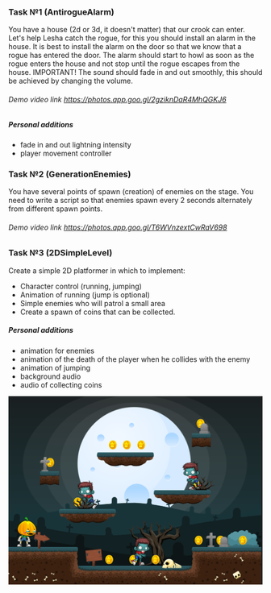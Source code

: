 ### Task №1 (AntirogueAlarm)
You have a house (2d or 3d, it doesn't matter) that our crook can enter.
Let's help Lesha catch the rogue, for this you should install an alarm in the house.
It is best to install the alarm on the door so that we know that a rogue has entered the door.
The alarm should start to howl as soon as the rogue enters the house and not stop until the rogue escapes from the house.
IMPORTANT! The sound should fade in and out smoothly, this should be achieved by changing the volume.

###### Demo video link https://photos.app.goo.gl/2gziknDaR4MhQGKJ6

##### Personal additions
* fade in and out lightning intensity
* player movement controller

### Task №2 (GenerationEnemies)
You have several points of spawn (creation) of enemies on the stage.
You need to write a script so that enemies spawn every 2 seconds alternately from different spawn points.

###### Demo video link https://photos.app.goo.gl/T6WVnzextCwRaV698

### Task №3 (2DSimpleLevel)
Create a simple 2D platformer in which to implement:
* Character control (running, jumping)
* Animation of running (jump is optional)
* Simple enemies who will patrol a small area
* Create a spawn of coins that can be collected.

##### Personal additions
* animation for enemies
* animation of the death of the player when he collides with the enemy
* animation of jumping
* background audio 
* audio of collecting coins

![Screenshot](2DSimpleLevel/Assets/AssetPackage/1.PNG)




